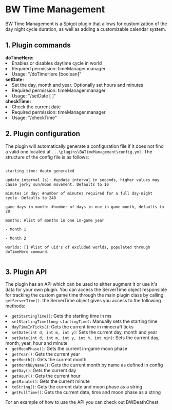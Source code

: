 <h1>BW Time Management</h1>
<p>BW Time Management is a Spigot plugin that allows for customization of the day night cycle duration, as well as adding a customizable calendar system.</p>

<h2>1. Plugin commands</h2>
<b>doTimeHere:</b>
<list>
    <li>Enables or disables daytime cycle in world</li>
    <li>Required permission: timeManager.manager</li>
    <li>Usage: "/doTimeHere [boolean]"</li>
</list>
<b>setDate:</b>
<list>
    <li>Set the day, month and year. Optionally set hours and minutes</li>
    <li>Required permission: timeManager.manager</li>
    <li>Usage: "/setDate <day> <month> <year> [<hour> <minute>]"</li>
</list>
<b>checkTime:</b>
<list>
    <li>Check the current date</li>
    <li>Required permission: timeManager.manager</li>
    <li>Usage: "/checkTime"</li>
</list>

<h2>2. Plugin configuration</h2>

<p>The plugin will automatically generate a configuration file if it does not find a valid one located at <code>...\plugins\BWTimeManagement\config.yml</code>. The structure of the config file is as follows:</p>

<code>
starting time: #auto generated </br>
update interval (s): #update interval in seconds, higher values may cause jerky sun/moon movement. Defaults to 10</br>
minutes in day: #number of minutes required for a full day-night cycle. Defaults to 240</br>
game days in month: #number of days in one in-game month, defaults to 28</br>
months: #list of months in one in-game year</br>
- Month 1</br>
- Month 2</br>
worlds: [] #list of uid's of excluded worlds, populated through doTimeHere command.</br>
</code>

<h2>3. Plugin API</h2>

<p>The plugin has an API which can be used to either augment it or use it's data for your own plugin.
You can access the ServerTime object responsible for tracking the custom game time through the main plugin class by calling <code>getServerTime()</code>. the ServerTime object gives you access to the following methods:</p>
<list>
<li><code>getStartingTime()</code>: Gets the starting time in ms</li>
<li><code>setStartingTime(long startingTime)</code>: Manually sets the starting time</li>
<li><code>dayTimeInTicks()</code>: Gets the current time in minecraft ticks</li>
<li><code>setDate(int d, int m, int y)</code>: Sets the current day, month and year</li>
<li><code>setDate(int d, int m, int y, int h, int min)</code>: Sets the current day, month, year, hour and minute</li>
<li><code>getMoonPhase()</code>: Gets the current in-game moon phase</li>
<li><code>getYear()</code>: Gets the current year</li>
<li><code>getMonth()</code>: Gets the current month</li>
<li><code>getMonthByName()</code>: Gets the current month by name as defined in config</li>
<li><code>getDay()</code>: Gets the current day</li>
<li><code>getHour()</code>: Gets the current hour</li>
<li><code>getMinute()</code>: Gets the current minute</li>
<li><code>toString()</code>: Gets the current date and moon phase as a string</li>
<li><code>getFullTime()</code>: Gets the current date, time and moon phase as a string</li>
</list>

<p>For an example of how to use the API you can check out BWDeathChest</p>